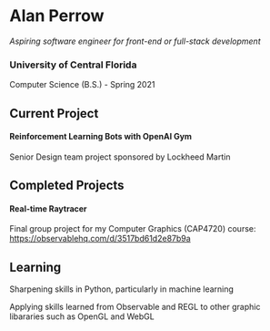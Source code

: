 # Alan Perrow
*Aspiring software engineer for front-end or full-stack development*

### University of Central Florida
Computer Science (B.S.) - Spring 2021

## Current Project
#### Reinforcement Learning Bots with OpenAI Gym
Senior Design team project sponsored by Lockheed Martin

## Completed Projects
#### Real-time Raytracer
Final group project for my Computer Graphics (CAP4720) course: https://observablehq.com/d/3517bd61d2e87b9a

## Learning
Sharpening skills in Python, particularly in machine learning

Applying skills learned from Observable and REGL to other graphic libararies such as OpenGL and WebGL

<!--
**alanperrow/alanperrow** is a ✨ _special_ ✨ repository because its `README.md` (this file) appears on your GitHub profile.

Here are some ideas to get you started:

- 🔭 I’m currently working on ...
- 🌱 I’m currently learning ...
- 👯 I’m looking to collaborate on ...
- 🤔 I’m looking for help with ...
- 💬 Ask me about ...
- 📫 How to reach me: ...
- 😄 Pronouns: ...
- ⚡ Fun fact: ...
-->
